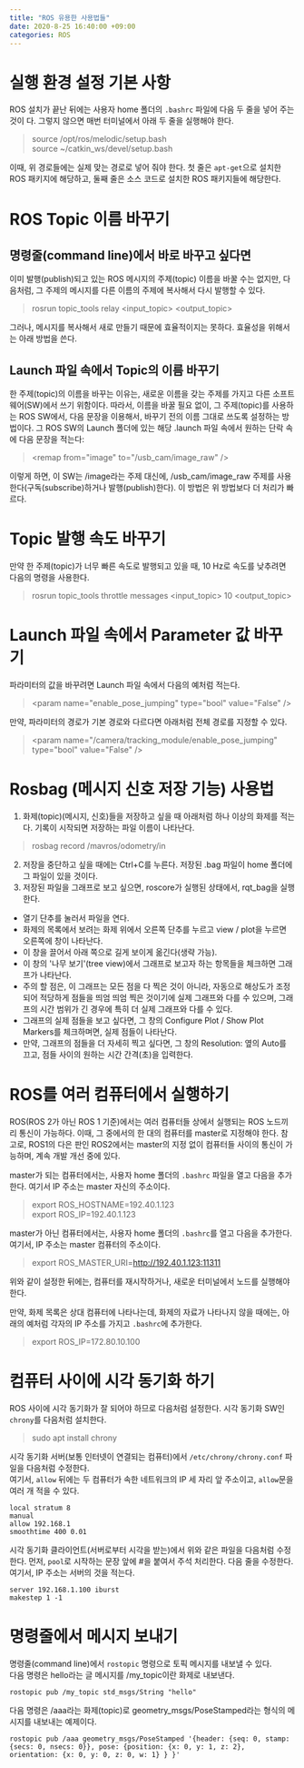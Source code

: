 ```yaml
---
title: "ROS 유용한 사용법들"
date: 2020-8-25 16:40:00 +09:00
categories: ROS
---
```


# 실행 환경 설정 기본 사항
ROS 설치가 끝난 뒤에는 사용자 home 폴더의 `.bashrc` 파일에 다음 두 줄을 넣어 주는 것이 다. 그렇지 않으면 매번 터미널에서 아래 두 줄을 실행해야 한다.
> source /opt/ros/melodic/setup.bash  
> source ~/catkin_ws/devel/setup.bash

이때, 위 경로들에는 실제 맞는 경로로 넣어 줘야 한다. 첫 줄은 `apt-get`으로 설치한 ROS 패키지에 해당하고, 둘째 줄은 소스 코드로 설치한 ROS 패키지들에 해당한다.

# ROS Topic 이름 바꾸기

## 명령줄(command line)에서 바로 바꾸고 싶다면
이미 발행(publish)되고 있는 ROS 메시지의 주제(topic) 이름을 바꿀 수는 없지만, 다음처럼, 그 주제의 메시지를 다른 이름의 주제에 복사해서 다시 발행할 수 있다.
> rosrun topic_tools relay &lt;input_topic&gt; &lt;output_topic&gt;   
   
그러나, 메시지를 복사해서 새로 만들기 때문에 효율적이지는 못하다. 효율성을 위해서는 아래 방법을 쓴다.

## Launch 파일 속에서 Topic의 이름 바꾸기
한 주제(topic)의 이름을 바꾸는 이유는, 새로운 이름을 갖는 주제를 가지고 다른 소프트웨어(SW)에서 쓰기 위함이다.
따라서, 이름을 바꿀 필요 없이, 그 주제(topic)를 사용하는 ROS SW에서, 다음 문장을 이용해서, 바꾸기 전의 이름 그대로 쓰도록 설정하는 방법이다.
그 ROS SW의 Launch 폴더에 있는 해당 .launch 파일 속에서 원하는 <node> 단락 속에 다음 문장을 적는다:
> &lt;remap from="image" to="/usb_cam/image_raw" /&gt;
   
이렇게 하면, 이 SW는 /image라는 주제 대신에, /usb_cam/image_raw 주제를 사용한다(구독(subscribe)하거나 발행(publish)한다). 이 방법은 위 방법보다 더 처리가 빠르다.

# Topic 발행 속도 바꾸기
만약 한 주제(topic)가 너무 빠른 속도로 발행되고 있을 때, 10 Hz로 속도를 낮추려면 다음의 명령을 사용한다.
> rosrun topic_tools throttle messages &lt;input_topic&gt; 10 &lt;output_topic&gt;

# Launch 파일 속에서 Parameter 값 바꾸기
파라미터의 값을 바꾸려면 Launch 파일 속에서 다음의 예처럼 적는다.
> &lt;param name="enable_pose_jumping" type="bool" value="False" /&gt;
   
만약, 파라미터의 경로가 기본 경로와 다르다면 아래처럼 전체 경로를 지정할 수 있다.
> &lt;param name="/camera/tracking_module/enable_pose_jumping" type="bool" value="False" /&gt;

# Rosbag (메시지 신호 저장 기능) 사용법
1. 화제(topic)(메시지, 신호)들을 저장하고 싶을 때 아래처럼 하나 이상의 화제를 적는다. 기록이 시작되면 저장하는 파일 이름이 나타난다.
> rosbag record /mavros/odometry/in
2. 저장을 중단하고 싶을 때에는 Ctrl+C를 누른다. 저장된 .bag 파일이 home 폴더에 그 파일이 있을 것이다.
3. 저장된 파일을 그래프로 보고 싶으면, roscore가 실행된 상태에서, rqt_bag을 실행한다.
- 열기 단추를 눌러서 파일을 연다.
- 화제의 목록에서 보려는 화제 위에서 오른쪽 단추를 누르고 view / plot을 누르면 오른쪽에 창이 나타난다.
- 이 창을 끌어서 아래 쪽으로 길게 보이게 옮긴다(생략 가능).
- 이 창의 '나무 보기'(tree view)에서 그래프로 보고자 하는 항목들을 체크하면 그래프가 나타난다.
- 주의 할 점은, 이 그래프는 모든 점을 다 찍은 것이 아니라, 자동으로 해상도가 조정되어 적당하게 점들을 띄엄 띄엄 찍은 것이기에 실제 그래프와 다를 수 있으며, 그래프의 시간 범위가 긴 경우에 특히 더 실제 그래프와 다를 수 있다.
- 그래프의 실제 점들을 보고 싶다면, 그 창의 Configure Plot / Show Plot Markers를 체크하며면, 실제 점들이 나타난다.
- 만약, 그래프의 점들을 더 자세히 찍고 싶다면, 그 창의 Resolution: 옆의 Auto를 끄고, 점들 사이의 원하는 시간 간격(초)을 입력한다. 

# ROS를 여러 컴퓨터에서 실행하기
ROS(ROS 2가 아닌 ROS 1 기준)에서는 여러 컴퓨터들 상에서 실행되는 ROS 노드끼리 통신이 가능하다. 이때, 그 중에서의 한 대의 컴퓨터를 master로 지정해야 한다. 참고로, ROS1의 다은 판인 ROS2에서는 master의 지정 없이 컴퓨터들 사이의 통신이 가능하며, 계속 개발 개선 중에 있다.

master가 되는 컴퓨터에서는, 사용자 home 폴더의 `.bashrc` 파일을 열고 다음을 추가한다. 여기서 IP 주소는 master 자신의 주소이다.
> export ROS_HOSTNAME=192.40.1.123  
> export ROS_IP=192.40.1.123  

master가 아닌 컴퓨터에서는, 사용자 home 폴더의 `.bashrc`를 열고 다음을 추가한다. 여기서, IP 주소는 master 컴퓨터의 주소이다.
> export ROS_MASTER_URI=http://192.40.1.123:11311

위와 같이 설정한 뒤에는, 컴퓨터를 재시작하거나, 새로운 터미널에서 노드를 실행해야 한다. 

만약, 화제 목록은 상대 컴퓨터에 나타나는데, 화제의 자료가 나타나지 않을 때에는, 아래의 예처럼 각자의 IP 주소를 가지고 `.bashrc`에 추가한다.
> export ROS_IP=172.80.10.100

# 컴퓨터 사이에 시각 동기화 하기
ROS 사이에 시각 동기화가 잘 되어야 하므로 다음처럼 설정한다.
시각 동기화 SW인 `chrony`를 다음처럼 설치한다.
> sudo apt install chrony

시각 동기화 서버(보통 인터넷이 연결되는 컴퓨터)에서 `/etc/chrony/chrony.conf` 파일을 다음처럼 수정한다.  
여기서, `allow` 뒤에는 두 컴퓨터가 속한 네트워크의 IP 세 자리 앞 주소이고, `allow`문을 여러 개 적을 수 있다.  
```
local stratum 8
manual
allow 192.168.1
smoothtime 400 0.01
```

시각 동기화 클라이언트(서버로부터 시각을 받는)에서 위와 같은 파일을 다음처럼 수정한다.
먼저, `pool`로 시작하는 문장 앞에 #을 붙여서 주석 처리한다.
다음 줄을 수정한다. 여기서, IP 주소는 서버의 것을 적는다.  
```
server 192.168.1.100 iburst
makestep 1 -1
```

# 명령줄에서 메시지 보내기
명령줄(command line)에서 `rostopic` 명령으로 토픽 메시지를 내보낼 수 있다.   
다음 명령은 hello라는 글 메시지를 /my_topic이란 화제로 내보낸다.
```
rostopic pub /my_topic std_msgs/String "hello"
```
   
다음 명령은 /aaa라는 화제(topic)로 geometry_msgs/PoseStamped라는 형식의 메시지를 내보내는 예제이다.   
```
rostopic pub /aaa geometry_msgs/PoseStamped '{header: {seq: 0, stamp: {secs: 0, nsecs: 0}}, pose: {position: {x: 0, y: 1, z: 2}, orientation: {x: 0, y: 0, z: 0, w: 1} } }'
```
